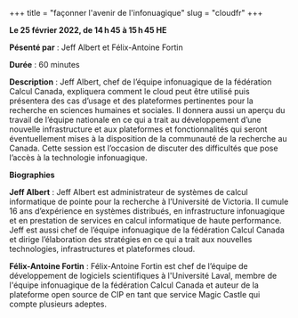 +++
title = "façonner l'avenir de l'infonuagique"
slug = "cloudfr"
+++

**Le 25 février 2022, de 14 h 45 à 15 h 45 HE**

**Pésenté par** : Jeff Albert et Félix-Antoine Fortin

**Durée** : 60 minutes

**Description** : Jeff Albert, chef de l’équipe infonuagique de la fédération Calcul Canada, expliquera comment le cloud peut être utilisé puis présentera des cas d’usage et des plateformes pertinentes pour la recherche en sciences humaines et sociales. Il donnera aussi un aperçu du travail de l’équipe nationale en ce qui a trait au développement d’une nouvelle infrastructure et aux plateformes et fonctionnalités qui seront éventuellement mises à la disposition de la communauté de la recherche au Canada. Cette session est l’occasion de discuter des difficultés que pose l’accès à la technologie infonuagique.

**Biographies**

**Jeff Albert** : Jeff Albert est administrateur de systèmes de calcul informatique de pointe pour la recherche à l’Université de Victoria. Il cumule 16 ans d’expérience en systèmes distribués, en infrastructure infonuagique et en prestation de services en calcul informatique de haute performance. Jeff est aussi chef de l’équipe infonuagique de la fédération Calcul Canada et dirige l’élaboration des stratégies en ce qui a trait aux nouvelles technologies, infrastructures et plateformes cloud.

**Félix-Antoine Fortin** : Félix-Antoine Fortin est chef de l’équipe de développement de logiciels scientifiques à l'Université Laval, membre de l'équipe infonuagique de la fédération Calcul Canada et auteur de la plateforme open source de CIP en tant que service Magic Castle qui compte plusieurs adeptes.

